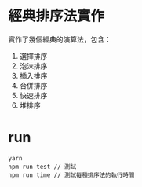 # 經典排序法實作

實作了幾個經典的演算法，包含：

1. 選擇排序
2. 泡沫排序
3. 插入排序
4. 合併排序
5. 快速排序
6. 堆排序

# run

```
yarn
npm run test // 測試
npm run time // 測試每種排序法的執行時間
```

